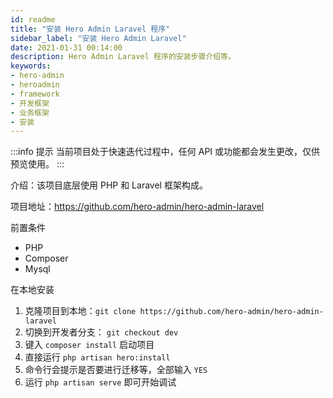 ```yaml
---
id: readme
title: "安装 Hero Admin Laravel 程序"
sidebar_label: "安装 Hero Admin Laravel"
date: 2021-01-31 00:14:00
description: Hero Admin Laravel 程序的安装步骤介绍等。
keywords:
- hero-admin
- heroadmin
- framework
- 开发框架
- 业务框架
- 安装
---
```


:::info 提示
当前项目处于快速迭代过程中，任何 API 或功能都会发生更改，仅供预览使用。
:::

介绍：该项目底层使用 PHP 和 Laravel 框架构成。

项目地址：https://github.com/hero-admin/hero-admin-laravel

前置条件
- PHP
- Composer
- Mysql

在本地安装
1. 克隆项目到本地：`git clone https://github.com/hero-admin/hero-admin-laravel`
2. 切换到开发者分支： `git checkout dev`
3. 键入 `composer install`
   启动项目
4. 直接运行 `php artisan hero:install`
5. 命令行会提示是否要进行迁移等，全部输入 `YES`
6. 运行 `php artisan serve` 即可开始调试

